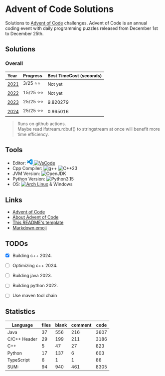# Advent of Code Solutions

Solutions to [Advent of Code](https://adventofcode.com/) challenges. Advent of Code is an annual coding event with daily programming puzzles released from December 1st to December 25th.

## Solutions

### Overall

 | Year                                | Progress | Best TimeCost (seconds) |
 | :---------------------------------- | :------- | :---------------------- |
 | [2021](./TypeScript/2021/README.md) | 3/25 ⭐⭐  | Not yet                 |
 | [2022](./Python/2022/README.md)     | 15/25 ⭐⭐ | Not yet                 |
 | [2023](./Java/2023/README.md)       | 25/25 ⭐⭐ | 9.820279                |
 | [2024](./Cpp/2024/README.md)        | 25/25 ⭐⭐ | 0.965016                |

> Runs on github actions.\
> Maybe read ifstream.rdbuf() to stringstream at once will benefit more time efficiency.

## Tools

- Editor: [![VSCode](<images/code-stable.png>) ![VsCode](https://img.shields.io/badge/VsCode-blue)](https://code.visualstudio.com)
- Cpp Compiler: ![g++](https://img.shields.io/badge/(GCC)%2015.1.1%2020250425-grey) ![C++23](https://img.shields.io/badge/C%2B%2B-23-purple?logo=C%2B%2B)
- JVM Version: ![OpenJDK](https://img.shields.io/badge/OpenJDK-21-white?logo=OpenJDK)
- Python Version: ![Python3.15](https://img.shields.io/badge/Python-3.13.5-white?logo=Python)
- OS: [![Arch Linux](https://img.shields.io/badge/Arch%20Linux-grey?logo=Archlinux)](https://www.archlinux.org) & Windows

## Links

- [Advent of Code](https://adventofcode.com/)
- [About Advent of Code](https://adventofcode.com/about)
- [This README's template](https://github.com/TrueBurn/advent-of-code)
- [Markdown emoji](<https://gist.github.com/rxaviers/7360908>)

## TODOs

- [x] Building c++ 2024.
- [ ] Optimizing c++ 2024.
- [ ] Building java 2023.
- [ ] Building python 2022.

- [ ] Use maven tool chain

## Statistics

Language           | files | blank | comment | code
-------------------|-------|-------|---------|-----
Java               |    37 |   556 |     216 | 3607
C/C++ Header       |    29 |   199 |     211 | 3186
C++                |     5 |    47 |      27 |  823
Python             |    17 |   137 |       6 |  603
TypeScript         |     6 |     1 |       1 |   86
SUM:               |    94 |   940 |     461 | 8305
